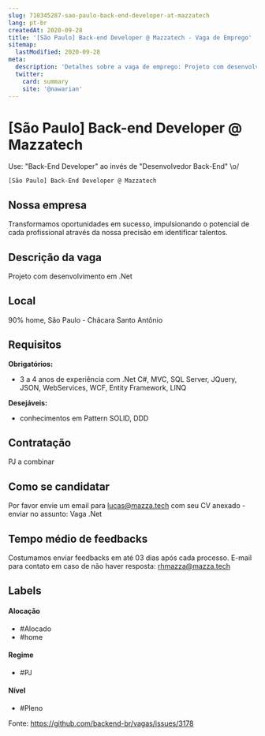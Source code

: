 ```yaml
---
slug: 710345287-sao-paulo-back-end-developer-at-mazzatech
lang: pt-br
createdAt: 2020-09-28
title: '[São Paulo] Back-end Developer @ Mazzatech - Vaga de Emprego'
sitemap:
  lastModified: 2020-09-28
meta:
  description: 'Detalhes sobre a vaga de emprego: Projeto com desenvolvimento em .Net'
  twitter:
    card: summary
    site: '@nawarian'
---
```


# [São Paulo] Back-end Developer @ Mazzatech

Use: "Back-End Developer" ao invés de 
"Desenvolvedor Back-End" \o/

`[São Paulo] Back-End Developer @ Mazzatech`

## Nossa empresa

Transformamos oportunidades em sucesso, impulsionando o potencial de cada profissional através da nossa precisão em identificar talentos.

## Descrição da vaga

Projeto com desenvolvimento em .Net
## Local

90% home, São Paulo - Chácara Santo Antônio

## Requisitos

**Obrigatórios:**
- 3 a 4 anos de experiência com .Net
C#, MVC, SQL Server, JQuery, JSON, WebServices, WCF, Entity Framework, LINQ

**Desejáveis:**
- conhecimentos em Pattern SOLID, DDD


## Contratação

PJ a combinar

## Como se candidatar

Por favor envie um email para lucas@mazza.tech com seu CV anexado - enviar no assunto: Vaga .Net

## Tempo médio de feedbacks

Costumamos enviar feedbacks em até 03 dias após cada processo.
E-mail para contato em caso de não haver resposta: rhmazza@mazza.tech

## Labels
<!-- retire os labels que não fazem sentido à vaga -->

#### Alocação
- #Alocado
- #home

#### Regime
- #PJ

#### Nível
- #Pleno





Fonte: https://github.com/backend-br/vagas/issues/3178